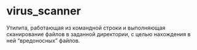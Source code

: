 # virus_scanner
Утилита, работающая из командной строки и выполняющая
сканирование файлов в заданной директории, с целью нахождения в ней “вредоносных”
файлов.